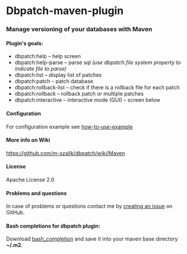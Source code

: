 Dbpatch-maven-plugin
====================

### Manage versioning of your databases with Maven

#### Plugin's goals:
 * dbpatch:help – help screen
 * dbpatch:help-parse – parse sql _(use dbpatch.file system property to indicate file to parse)_
 * dbpatch:list – display list of patches
 * dbpatch:patch – patch database
 * dbpatch:rollback-list – check if there is a rollback file for each patch
 * dbpatch:rollback – rollback patch or multiple patches
 * dbpatch:interactive – interactive mode (GUI) – screen below

#### Configuration
For configuration example see [how-to-use-example](how-to-use-example)

#### More info on Wiki
https://github.com/m-szalik/dbpatch/wiki/Maven

#### License
Apache License 2.0

#### Problems and questions
In case of problems or questions contact me by [creating an issue](https://github.com/m-szalik/dbpatch/issues/new) on GitHub.

#### Bash completions for dbpatch plugin:
Download [bash_completion](https://raw.github.com/m-szalik/dbpatch/master/docs/bash_completion) and save it into your maven base directory **~/.m2**.
